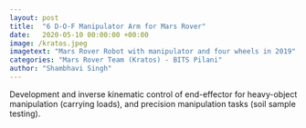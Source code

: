 ```yaml
---
layout: post
title:  "6 D-O-F Manipulator Arm for Mars Rover"
date:   2020-05-10 00:00:00 +00:00
image: /kratos.jpeg
imagetext: "Mars Rover Robot with manipulator and four wheels in 2019"
categories: "Mars Rover Team (Kratos) - BITS Pilani"
author: "Shambhavi Singh"
---
```

Development and inverse kinematic control of end-effector for heavy-object manipulation (carrying loads), and precision manipulation tasks (soil sample testing).